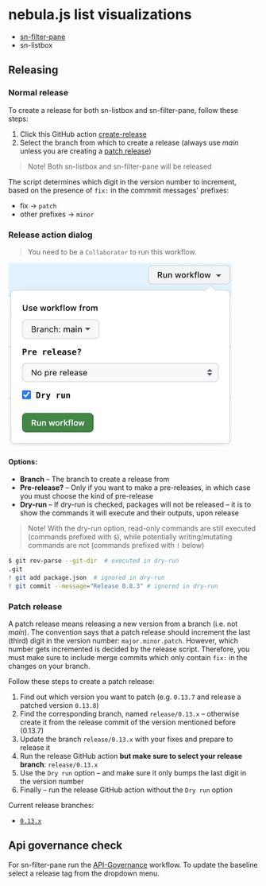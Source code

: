 # nebula.js list visualizations

- [sn-filter-pane](./packages/sn-filter-pane/README.md)
- sn-listbox

## Releasing

### Normal release

To create a release for both sn-listbox and sn-filter-pane, follow these steps:
1. Click this GitHub action [create-release](https://github.com/qlik-oss/sn-list-objects/actions/workflows/create-release.yaml)
2. Select the branch from which to create a release (always use *main* unless you are creating a [patch release](#patch-release))

> Note! Both sn-listbox and sn-filter-pane will be released

The script determines which digit in the version number to increment, based on the presence of `fix:` in the commmit messages' prefixes:
  - fix -> `patch`
  - other prefixes -> `minor`


### Release action dialog

> You need to be a `Collaborator` to run this workflow. 

<img src="./examples/resources/create-release-action-dialog.png" />  


#### Options:
- **Branch** – The branch to create a release from
- **Pre-release?** – Only if you want to make a pre-releases, in which case you must choose the kind of pre-release
- **Dry-run** – If dry-run is checked, packages will not be released – it is to show the commands it will execute and their outputs, upon release

> Note! With the dry-run option, read-only commands are still executed (commands prefixed with `$`), while potentially writing/mutating commands are not (commands prefixed with `!` below)

```bash
$ git rev-parse --git-dir  # executed in dry-run
.git
! git add package.json  # ignored in dry-run
! git commit --message="Release 0.8.3" # ignored in dry-run
```

### Patch release

A patch release means releasing a new version from a branch (i.e. not *main*).
The convention says that a patch release should increment the last (third) digit in the version number: `major.minor.patch`.
However, which number gets incremented is decided by the release script. Therefore, you must make sure to include merge commits which only contain `fix:` in the changes on your branch.

Follow these steps to create a patch release:

1. Find out which version you want to patch (e.g. `0.13.7` and release a patched version `0.13.8`)
2. Find the corresponding branch, named `release/0.13.x` – otherwise create it from the release commit of the version mentioned before (0.13.7)
3. Update the branch `release/0.13.x` with your fixes and prepare to release it
4. Run the release GitHub action **but make sure to select your release branch**: `release/0.13.x`
5. Use the `Dry run` option – and make sure it only bumps the last digit in the version number
6. Finally – run the release GitHub action without the `Dry run` option


Current release branches:
- [`0.13.x`](https://github.com/qlik-oss/sn-list-objects/tree/release/0.13.x)


## Api governance check

For sn-filter-pane run the [API-Governance](https://github.com/qlik-oss/sn-list-objects/actions/workflows/api-gov.yml) workflow.
To update the baseline select a release tag from the dropdown menu.
